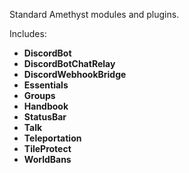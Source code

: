 Standard Amethyst modules and plugins.

Includes:
- **DiscordBot**
- **DiscordBotChatRelay**
- **DiscordWebhookBridge**
- **Essentials**
- **Groups**
- **Handbook**
- **StatusBar**
- **Talk**
- **Teleportation**
- **TileProtect**
- **WorldBans**

